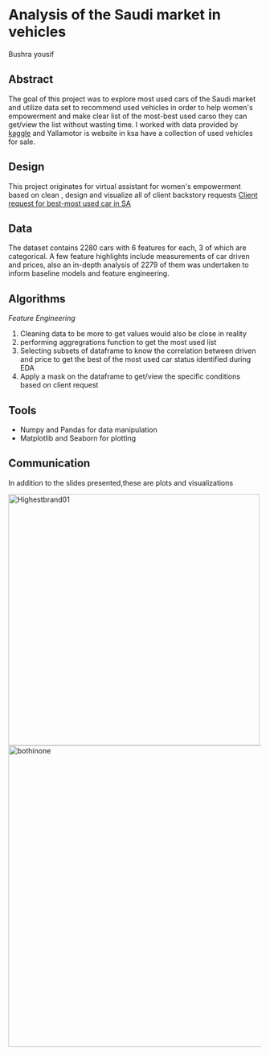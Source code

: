 # Analysis of the Saudi market in vehicles
Bushra yousif 

## Abstract
The goal of this project was to explore most used cars of the Saudi market and utilize data set to recommend used vehicles in order to help women's empowerment and make clear list of the most-best used carso they can get/view the list without wasting time. I worked with data provided by [kaggle](https://www.kaggle.com/reemalruqi/used-cars-in-saudi-arabia) and Yallamotor is website in ksa have a collection of used vehicles for sale.

## Design

This project originates for virtual assistant for women's empowerment based on clean , design and visualize all of client backstory requests
[Client request for best-most used car in SA](https://github.com/Bushra-yousiff/TOP-6-used-car-in-KSA/blob/ac52ccef2abdac8dd4fded415e57a7f7006d360e/Client%20request%20for%20best-most%20used%20car%20in%20SA.md)

## Data
The dataset contains 2280 cars with 6 features for each, 3 of which are categorical. A few feature highlights include measurements of car driven and prices, also an in-depth analysis of 2279 of them was undertaken to inform baseline models and feature engineering. 

## Algorithms

*Feature Engineering*
1. Cleaning data to be more to get values would also be close in reality
2. performing aggregrations function to get the most used list
3. Selecting subsets of dataframe to know the correlation between driven and price to get the best of the most used car status identified during EDA
4. Apply a mask on the dataframe to get/view the specific conditions based on client request


## Tools
- Numpy and Pandas for data manipulation
- Matplotlib and Seaborn for plotting

## Communication
In addition to the slides presented,these are plots and visualizations

<img width="500" alt="Highestbrand01" src="https://user-images.githubusercontent.com/75619142/142728822-b59c8f75-c6e3-4524-8fc7-127a4c04a821.png">

<img width="600" alt="bothinone" src="https://user-images.githubusercontent.com/75619142/142728985-f87796a6-a17f-4177-b323-30da5edae707.png">


